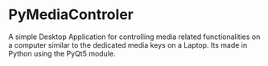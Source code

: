 # PyMediaControler
A simple Desktop Application for controlling media related functionalities on a computer similar to the dedicated media keys on a Laptop. Its made in Python using the PyQt5 module.
